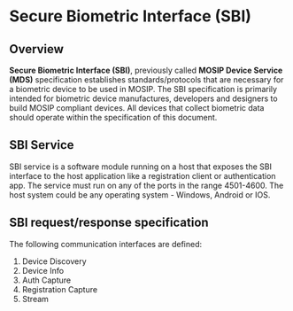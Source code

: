 # Secure Biometric Interface (SBI)

## Overview

**Secure Biometric Interface (SBI)**, previously called **MOSIP Device Service (MDS)** specification establishes standards/protocols that are necessary for a biometric device to be used in MOSIP. The SBI specification is primarily intended for biometric device manufactures, developers and designers to build MOSIP compliant devices. All devices that collect biometric data should operate within the specification of this document.

## SBI Service

SBI service is a software module running on a host that exposes the SBI interface to the host application like a registration client or authentication app. The service must run on any of the ports in the range 4501-4600. The host system could be any operating system - Windows, Android or IOS.

## SBI request/response specification

The following communication interfaces are defined:

1. Device Discovery
2. Device Info
3. Auth Capture
4. Registration Capture
5. Stream

